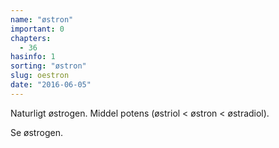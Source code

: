 ```yaml
---
name: "østron"
important: 0
chapters:  
  - 36
hasinfo: 1
sorting: "østron"
slug: oestron
date: "2016-06-05"
---
```


Naturligt østrogen. Middel potens (østriol < østron < østradiol).

Se østrogen.
